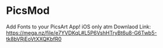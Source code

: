 # PicsMod
Add Fonts to your PicsArt App! iOS only atm
Downlaod Link: https://mega.nz/file/e7YVDKqL#L5P6VshHTryBt6u8-G6Twb5-tk8bVRjEoVtXXQKbfR0
